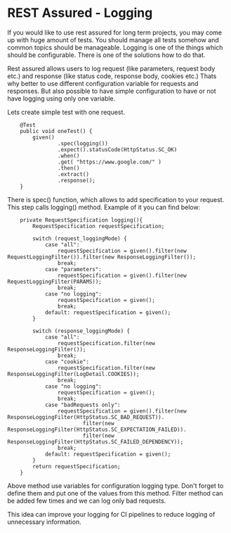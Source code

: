 # REST Assured - Logging

If you would like to use rest assured for long term projects, you may come up with huge amount of tests. You should manage all tests somehow and common topics should be manageable.
Logging is one of the things which should be configurable.
There is one of the solutions how to do that.

Rest assured allows users to log request (like parameters, request body etc.) and response (like status code, response body, cookies etc.)
Thats why better to use different configuration variable for requests and responses. But also possible to have simple configuration to have or not have logging using only one variable. 

Lets create simple test with one request.
```
    @Test
    public void oneTest() {
        given()
                .spec(logging())
                .expect().statusCode(HttpStatus.SC_OK)
                .when()
                .get( "https://www.google.com/" )
                .then()
                .extract()
                .response();
    }
```
There is spec() function, which allows to add specification to your request. This step calls logging() method. Example of it you can find below:
```
    private RequestSpecification logging(){
        RequestSpecification requestSpecification;

        switch (request_loggingMode) {
            case "all":
                requestSpecification = given().filter(new RequestLoggingFilter()).filter(new ResponseLoggingFilter());
                break;
            case "parameters":
                requestSpecification = given().filter(new RequestLoggingFilter(PARAMS));
                break;
            case "no logging":
                requestSpecification = given();
                break;
            default: requestSpecification = given();
        }

        switch (response_loggingMode) {
            case "all":
                requestSpecification.filter(new ResponseLoggingFilter());
                break;
            case "cookie":
                requestSpecification.filter(new ResponseLoggingFilter(LogDetail.COOKIES));
                break;
            case "no logging":
                requestSpecification = given();
                break;
            case "badRequests only":
                requestSpecification = given().filter(new ResponseLoggingFilter(HttpStatus.SC_BAD_REQUEST)).
                        filter(new ResponseLoggingFilter(HttpStatus.SC_EXPECTATION_FAILED)).
                        filter(new ResponseLoggingFilter(HttpStatus.SC_FAILED_DEPENDENCY));
                break;
            default: requestSpecification = given();
        }
        return requestSpecification;
    }
```
Above method use variables for configuration logging type. Don't forget to define them and put one of the values from this method.
Filter method can be added few times and we can log only bad requests.

This idea can improve your logging for CI pipelines to reduce logging of unnecessary information. 






